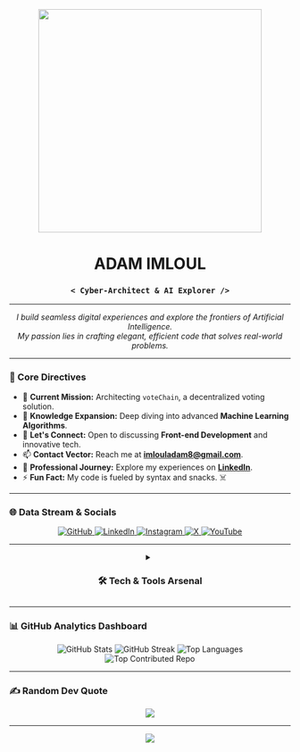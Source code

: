 <div align="center">
  <img src="https://media.giphy.com/media/qgQUggAC3Pfv687qPC/giphy.gif" width="400" />
</div>

<h1 align="center">ADAM IMLOUL</h1>
<h3 align="center"><code>&lt; Cyber-Architect & AI Explorer /&gt;</code></h3>

---

<p align="center">
  <em>I build seamless digital experiences and explore the frontiers of Artificial Intelligence.<br />
  My passion lies in crafting elegant, efficient code that solves real-world problems.</em>
</p>

---

### 🚀 Core Directives

- 🔭 **Current Mission:** Architecting `voteChain`, a decentralized voting solution.
- 🌱 **Knowledge Expansion:** Deep diving into advanced **Machine Learning Algorithms**.
- 💬 **Let's Connect:** Open to discussing **Front-end Development** and innovative tech.
- 📫 **Contact Vector:** Reach me at **[imlouladam8@gmail.com](mailto:imlouladam8@gmail.com)**.
- 📄 **Professional Journey:** Explore my experiences on **[LinkedIn](https://www.linkedin.com/in/adam-imloul-050057225/)**.
- ⚡ **Fun Fact:** My code is fueled by syntax and snacks. ☠️

---

### 🌐 Data Stream & Socials

<p align="center">
    <a href="https://github.com/ADAMFUTUR?tab=repositories" target="_blank">
        <img src="https://img.shields.io/badge/GitHub-100000?style=for-the-badge&logo=github&logoColor=white" alt="GitHub"/>
    </a>
    <a href="https://www.linkedin.com/in/adam-imloul-050057225/" target="_blank">
        <img src="https://img.shields.io/badge/LinkedIn-0077B5?style=for-the-badge&logo=linkedin&logoColor=white" alt="LinkedIn"/>
    </a>
    <a href="https://www.instagram.com/aimlwool/" target="_blank">
        <img src="https://img.shields.io/badge/Instagram-E4405F?style=for-the-badge&logo=instagram&logoColor=white" alt="Instagram"/>
    </a>
    <a href="https://x.com/AdamImloul" target="_blank">
        <img src="https://img.shields.io/badge/X-000000?style=for-the-badge&logo=x&logoColor=white" alt="X"/>
    </a>
    <a href="https://www.youtube.com/@imlwoolchannel883" target="_blank">
        <img src="https://img.shields.io/badge/YouTube-FF0000?style=for-the-badge&logo=youtube&logoColor=white" alt="YouTube"/>
    </a>
</p>

---

<details align="center">
  <summary><h3>🛠️ Tech & Tools Arsenal</h3></summary>
  
  <h4>Languages</h4>
  <p>
    <img src="https://img.shields.io/badge/Python-3776AB?style=for-the-badge&logo=python&logoColor=white" />
    <img src="https://img.shields.io/badge/JavaScript-F7DF1E?style=for-the-badge&logo=javascript&logoColor=black" />
    <img src="https://img.shields.io/badge/Java-ED8B00?style=for-the-badge&logo=openjdk&logoColor=white" />
    <img src="https://img.shields.io/badge/C-00599C?style=for-the-badge&logo=c&logoColor=white" />
    <img src="https://img.shields.io/badge/HTML5-E34F26?style=for-the-badge&logo=html5&logoColor=white" />
    <img src="https://img.shields.io/badge/CSS3-1572B6?style=for-the-badge&logo=css3&logoColor=white" />
  </p>
  
  <h4>Frontend & Backend</h4>
  <p>
    <img src="https://img.shields.io/badge/Django-092E20?style=for-the-badge&logo=django&logoColor=white" />
    <img src="https://img.shields.io/badge/Bootstrap-7952B3?style=for-the-badge&logo=bootstrap&logoColor=white" />
    <img src="https://img.shields.io/badge/JavaFX-FF0000?style=for-the-badge&logo=javafx&logoColor=white" />
  </p>
  
  <h4>Databases</h4>
  <p>
    <img src="https://img.shields.io/badge/MySQL-4479A1?style=for-the-badge&logo=mysql&logoColor=white" />
    <img src="https://img.shields.io/badge/PostgreSQL-4169E1?style=for-the-badge&logo=postgresql&logoColor=white" />
    <img src="https://img.shields.io/badge/SQLite-003B57?style=for-the-badge&logo=sqlite&logoColor=white" />
  </p>
  
  <h4>AI & Data Science</h4>
  <p>
    <img src="https://img.shields.io/badge/scikit--learn-F7931E?style=for-the-badge&logo=scikit-learn&logoColor=white" />
    <img src="https://img.shields.io/badge/Pandas-150458?style=for-the-badge&logo=pandas&logoColor=white" />
    <img src="https://img.shields.io/badge/NumPy-013243?style=for-the-badge&logo=numpy&logoColor=white" />
    <img src="https://img.shields.io/badge/OpenCV-5C3EE8?style=for-the-badge&logo=opencv&logoColor=white" />
    <img src="https://img.shields.io/badge/Matplotlib-3776AB?style=for-the-badge&logo=matplotlib&logoColor=white" />
  </p>
  
  <h4>Tools & Platforms</h4>
  <p>
    <img src="https://img.shields.io/badge/GitHub-181717?style=for-the-badge&logo=github&logoColor=white" />
    <img src="https://img.shields.io/badge/Figma-F24E1E?style=for-the-badge&logo=figma&logoColor=white" />
    <img src="https://img.shields.io/badge/Canva-00C4CC?style=for-the-badge&logo=Canva&logoColor=white" />
    <img src="https://img.shields.io/badge/Anaconda-44A833?style=for-the-badge&logo=anaconda&logoColor=white" />
    <img src="https://img.shields.io/badge/Apache%20Tomcat-F8DC75?style=for-the-badge&logo=apache-tomcat&logoColor=black" />
    <img src="https://img.shields.io/badge/TOR-7D4698?style=for-the-badge&logo=tor-project&logoColor=white" />
  </p>
</details>

---

### 📊 GitHub Analytics Dashboard

<div align="center">
  <img src="https://github-readme-stats.vercel.app/api?username=ADAMFUTUR&theme=tokyonight&hide_border=true&include_all_commits=true&count_private=true" alt="GitHub Stats" />
  <img src="https://streak-stats.demolab.com/?user=ADAMFUTUR&theme=tokyonight&hide_border=true" alt="GitHub Streak" />
  <img src="https://github-readme-stats.vercel.app/api/top-langs/?username=ADAMFUTUR&theme=tokyonight&hide_border=true&include_all_commits=true&count_private=true&layout=compact" alt="Top Languages" />
</div>

<div align="center">
  <img src="https://github-contributor-stats.vercel.app/api?username=ADAMFUTUR&limit=5&theme=tokyonight&combine_all_yearly_contributions=true&hide_border=true" alt="Top Contributed Repo" />
</div>

---

### ✍️ Random Dev Quote

<div align="center">
  <img src="https://quotes-github-readme.vercel.app/api?type=horizontal&theme=tokyonight" />
</div>

---

<div align="center">
  <img src="https://visitcount.itsvg.in/api?id=ADAMFUTUR&icon=7&color=12" />
</div>

<!-- Proudly re-designed with a futuristic touch -->
```
